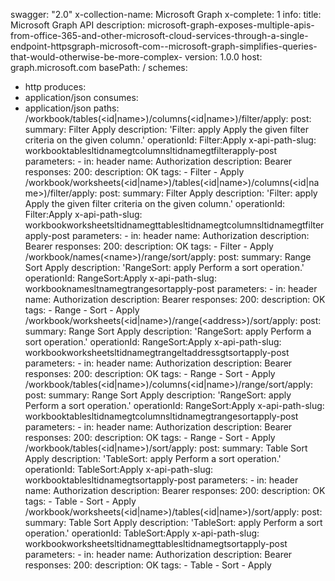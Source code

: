 swagger: "2.0"
x-collection-name: Microsoft Graph
x-complete: 1
info:
  title: Microsoft Graph API
  description: microsoft-graph-exposes-multiple-apis-from-office-365-and-other-microsoft-cloud-services-through-a-single-endpoint-httpsgraph-microsoft-com--microsoft-graph-simplifies-queries-that-would-otherwise-be-more-complex-
  version: 1.0.0
host: graph.microsoft.com
basePath: /
schemes:
- http
produces:
- application/json
consumes:
- application/json
paths:
  /workbook/tables(&lt;id|name&gt;)/columns(&lt;id|name&gt;)/filter/apply:
    post:
      summary: Filter Apply
      description: 'Filter: apply Apply the given filter criteria on the given column.'
      operationId: Filter:Apply
      x-api-path-slug: workbooktablesltidnamegtcolumnsltidnamegtfilterapply-post
      parameters:
      - in: header
        name: Authorization
        description: Bearer
      responses:
        200:
          description: OK
      tags:
      - Filter
      - Apply
  /workbook/worksheets(&lt;id|name&gt;)/tables(&lt;id|name&gt;)/columns(&lt;id|name&gt;)/filter/apply:
    post:
      summary: Filter Apply
      description: 'Filter: apply Apply the given filter criteria on the given column.'
      operationId: Filter:Apply
      x-api-path-slug: workbookworksheetsltidnamegttablesltidnamegtcolumnsltidnamegtfilterapply-post
      parameters:
      - in: header
        name: Authorization
        description: Bearer
      responses:
        200:
          description: OK
      tags:
      - Filter
      - Apply
  /workbook/names(&lt;name&gt;)/range/sort/apply:
    post:
      summary: Range Sort Apply
      description: 'RangeSort: apply Perform a sort operation.'
      operationId: RangeSort:Apply
      x-api-path-slug: workbooknamesltnamegtrangesortapply-post
      parameters:
      - in: header
        name: Authorization
        description: Bearer
      responses:
        200:
          description: OK
      tags:
      - Range
      - Sort
      - Apply
  /workbook/worksheets(&lt;id|name&gt;)/range(&lt;address&gt;)/sort/apply:
    post:
      summary: Range Sort Apply
      description: 'RangeSort: apply Perform a sort operation.'
      operationId: RangeSort:Apply
      x-api-path-slug: workbookworksheetsltidnamegtrangeltaddressgtsortapply-post
      parameters:
      - in: header
        name: Authorization
        description: Bearer
      responses:
        200:
          description: OK
      tags:
      - Range
      - Sort
      - Apply
  /workbook/tables(&lt;id|name&gt;)/columns(&lt;id|name&gt;)/range/sort/apply:
    post:
      summary: Range Sort Apply
      description: 'RangeSort: apply Perform a sort operation.'
      operationId: RangeSort:Apply
      x-api-path-slug: workbooktablesltidnamegtcolumnsltidnamegtrangesortapply-post
      parameters:
      - in: header
        name: Authorization
        description: Bearer
      responses:
        200:
          description: OK
      tags:
      - Range
      - Sort
      - Apply
  /workbook/tables(&lt;id|name&gt;)/sort/apply:
    post:
      summary: Table Sort Apply
      description: 'TableSort: apply Perform a sort operation.'
      operationId: TableSort:Apply
      x-api-path-slug: workbooktablesltidnamegtsortapply-post
      parameters:
      - in: header
        name: Authorization
        description: Bearer
      responses:
        200:
          description: OK
      tags:
      - Table
      - Sort
      - Apply
  /workbook/worksheets(&lt;id|name&gt;)/tables(&lt;id|name&gt;)/sort/apply:
    post:
      summary: Table Sort Apply
      description: 'TableSort: apply Perform a sort operation.'
      operationId: TableSort:Apply
      x-api-path-slug: workbookworksheetsltidnamegttablesltidnamegtsortapply-post
      parameters:
      - in: header
        name: Authorization
        description: Bearer
      responses:
        200:
          description: OK
      tags:
      - Table
      - Sort
      - Apply